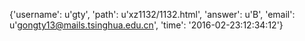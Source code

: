 {'username': u'gty', 'path': u'xz1132/1132.html', 'answer': u'B', 'email': u'gongty13@mails.tsinghua.edu.cn', 'time': '2016-02-23:12:34:12'}